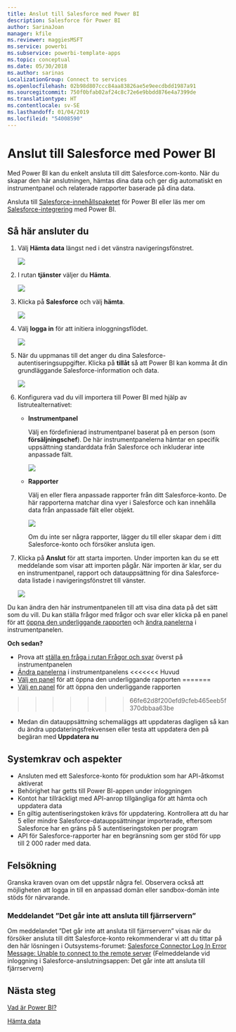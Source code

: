 ```yaml
---
title: Anslut till Salesforce med Power BI
description: Salesforce för Power BI
author: SarinaJoan
manager: kfile
ms.reviewer: maggiesMSFT
ms.service: powerbi
ms.subservice: powerbi-template-apps
ms.topic: conceptual
ms.date: 05/30/2018
ms.author: sarinas
LocalizationGroup: Connect to services
ms.openlocfilehash: 02b98d807ccc84aa83826ae5e9eecdbdd1987a91
ms.sourcegitcommit: 750f0bfab02af24c8c72e6e9bbdd876e4a7399de
ms.translationtype: HT
ms.contentlocale: sv-SE
ms.lasthandoff: 01/04/2019
ms.locfileid: "54008590"
---
```

# <a name="connect-to-salesforce-with-power-bi"></a>Anslut till Salesforce med Power BI
Med Power BI kan du enkelt ansluta till ditt Salesforce.com-konto. När du skapar den här anslutningen, hämtas dina data och ger dig automatiskt en instrumentpanel och relaterade rapporter baserade på dina data.

Ansluta till [Salesforce-innehållspaketet](https://app.powerbi.com/getdata/services/salesforce) för Power BI eller läs mer om [Salesforce-integrering](https://powerbi.microsoft.com/integrations/salesforce) med Power BI.

## <a name="how-to-connect"></a>Så här ansluter du
1. Välj **Hämta data** längst ned i det vänstra navigeringsfönstret.
   
   ![](media/service-connect-to-salesforce/pbi_getdata.png) 
2. I rutan **tjänster** väljer du **Hämta**.
   
   ![](media/service-connect-to-salesforce/pbi_getservices.png) 
3. Klicka på **Salesforce** och välj **hämta**.  
   
   ![](media/service-connect-to-salesforce/salesforce.png)
4. Välj **logga in** för att initiera inloggningsflödet.
   
    ![](media/service-connect-to-salesforce/dialog.png)
5. När du uppmanas till det anger du dina Salesforce-autentiseringsuppgifter. Klicka på **tillåt** så att Power BI kan komma åt din grundläggande Salesforce-information och data.
   
   ![](media/service-connect-to-salesforce/sf_authorize.png)
6. Konfigurera vad du vill importera till Power BI med hjälp av listrutealternativet:
   
   * **Instrumentpanel**
     
     Välj en fördefinierad instrumentpanel baserat på en person (som **försäljningschef**). De här instrumentpanelerna hämtar en specifik uppsättning standarddata från Salesforce och inkluderar inte anpassade fält.
     
     ![](media/service-connect-to-salesforce/pbi_salesforcechooserole.png)
   * **Rapporter**
     
     Välj en eller flera anpassade rapporter från ditt Salesforce-konto. De här rapporterna matchar dina vyer i Salesforce och kan innehålla data från anpassade fält eller objekt.
     
     ![](media/service-connect-to-salesforce/pbi_salesforcereports.png)
     
     Om du inte ser några rapporter, lägger du till eller skapar dem i ditt Salesforce-konto och försöker ansluta igen.
7. Klicka på **Anslut** för att starta importen. Under importen kan du se ett meddelande som visar att importen pågår. När importen är klar, ser du en instrumentpanel, rapport och datauppsättning för dina Salesforce-data listade i navigeringsfönstret till vänster.
   
   ![](media/service-connect-to-salesforce/pbi_getdatasalesforcedash.png)

Du kan ändra den här instrumentpanelen till att visa dina data på det sätt som du vill. Du kan ställa frågor med frågor och svar eller klicka på en panel för att [öppna den underliggande rapporten](consumer/end-user-tiles.md) och [ändra panelerna](service-dashboard-edit-tile.md) i instrumentpanelen.

**Och sedan?**

* Prova att [ställa en fråga i rutan Frågor och svar](consumer/end-user-q-and-a.md) överst på instrumentpanelen
* [Ändra panelerna](service-dashboard-edit-tile.md) i instrumentpanelens <<<<<<< Huvud
* [Välj en panel](consumer/end-user-tiles.md) för att öppna den underliggande rapporten =======
* [Välj en panel](service-dashboard-tiles.md) för att öppna den underliggande rapporten
>>>>>>> 66fe62d8f200efd9cfeb465eeb5f370dbbaa63be
* Medan din datauppsättning schemaläggs att uppdateras dagligen så kan du ändra uppdateringsfrekvensen eller testa att uppdatera den på begäran med **Uppdatera nu**

## <a name="system-requirements-and-considerations"></a>Systemkrav och aspekter
- Ansluten med ett Salesforce-konto för produktion som har API-åtkomst aktiverat
- Behörighet har getts till Power BI-appen under inloggningen
- Kontot har tillräckligt med API-anrop tillgängliga för att hämta och uppdatera data
- En giltig autentiseringstoken krävs för uppdatering. Kontrollera att du har 5 eller mindre Salesforce-datauppsättningar importerade, eftersom Salesforce har en gräns på 5 autentiseringstoken per program
- API för Salesforce-rapporter har en begränsning som ger stöd för upp till 2 000 rader med data.


## <a name="troubleshooting"></a>Felsökning
Granska kraven ovan om det uppstår några fel. Observera också att möjligheten att logga in till en anpassad domän eller sandbox-domän inte stöds för närvarande.

### <a name="unable-to-connect-to-the-remote-server-message"></a>Meddelandet ”Det går inte att ansluta till fjärrservern”

Om meddelandet ”Det går inte att ansluta till fjärrservern” visas när du försöker ansluta till ditt Salesforce-konto rekommenderar vi att du tittar på den här lösningen i Outsystems-forumet: [Salesforce Connector Log In Error Message: Unable to connect to the remote server](https://www.outsystems.com/forums/Forum_TopicView.aspx?TopicId=17674&TopicName=log-in-error-message-unable-to-connect-to-the-remote-server&) (Felmeddelande vid inloggning i Salesforce-anslutningsappen: Det går inte att ansluta till fjärrservern)


## <a name="next-steps"></a>Nästa steg
[Vad är Power BI?](power-bi-overview.md)

[Hämta data](service-get-data.md)

